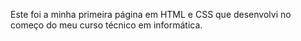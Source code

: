 Este foi a minha primeira página em HTML e CSS que desenvolvi no começo do meu curso técnico em informática.
